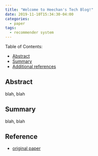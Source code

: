 ```yaml
---
title: "Welcome to Heechan's Tech Blog!"
date: 2019-11-10T15:34:30-04:00
categories:
  - paper
tags:
  - recommender system
---
```


Table of Contents:

- [Abstract](#abs)
- [Summary](#summary)
- [Additional references](#add)

<a name='abs'></a>
## Abstract
blah, blah



<a name='summary'></a>
## Summary
blah, blah

<a name='add'></a>
## Reference
- [original paper](https://arxiv.org/pdf/1802.05814.pdf)

